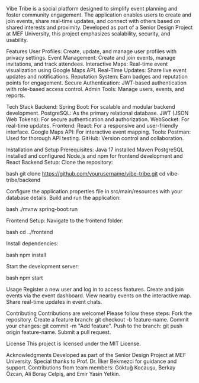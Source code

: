 

Vibe Tribe is a social platform designed to simplify event planning and foster community engagement.
The application enables users to create and join events, share real-time updates, and connect with others based on shared interests and proximity. 
Developed as part of a Senior Design Project at MEF University, this project emphasizes scalability, security, and usability.

Features
User Profiles: Create, update, and manage user profiles with privacy settings.
Event Management: Create and join events, manage invitations, and track attendees.
Interactive Maps: Real-time event visualization using Google Maps API.
Real-Time Updates: Share live event updates and notifications.
Reputation System: Earn badges and reputation points for engagement.
Secure Authentication: JWT-based authentication with role-based access control.
Admin Tools: Manage users, events, and reports.

Tech Stack
Backend:
Spring Boot: For scalable and modular backend development.
PostgreSQL: As the primary relational database.
JWT (JSON Web Tokens): For secure authentication and authorization.
WebSocket: For real-time updates.
Frontend:
React: For a responsive and user-friendly interface.
Google Maps API: For interactive event mapping.
Tools:
Postman: Used for thorough API testing.
GitHub: Version control and collaboration.

Installation and Setup
Prerequisites:
Java 17 installed
Maven
PostgreSQL installed and configured
Node.js and npm for frontend development and React
Backend Setup:
Clone the repository:

bash
git clone https://github.com/yourusername/vibe-tribe.git
cd vibe-tribe/backend


Configure the application.properties file in src/main/resources with your database details.
Build and run the application:

bash
./mvnw spring-boot:run


Frontend Setup:
Navigate to the frontend folder:

bash
cd ../frontend


Install dependencies:

bash
npm install


Start the development server:

bash
npm start



Usage
Register a new user and log in to access features.
Create and join events via the event dashboard.
View nearby events on the interactive map.
Share real-time updates in event chats.

Contributing
Contributions are welcome! Please follow these steps:
Fork the repository.
Create a feature branch: git checkout -b feature-name.
Commit your changes: git commit -m "Add feature".
Push to the branch: git push origin feature-name.
Submit a pull request.

License
This project is licensed under the MIT License.

Acknowledgments
Developed as part of the Senior Design Project at MEF University.
Special thanks to Prof. Dr. İlker Bekmezci for guidance and support.
Contributions from team members: Göktuğ Kocauşu, Berkay Özcan, Ali Boray Celpiş, and Emir Yasin Yetkin.
